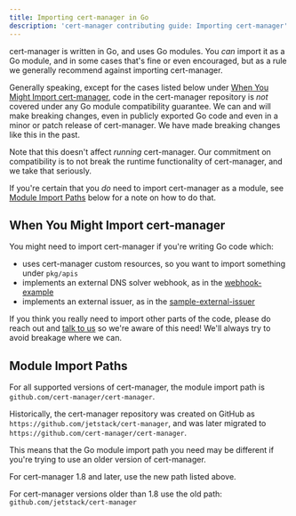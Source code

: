 ```yaml
---
title: Importing cert-manager in Go
description: 'cert-manager contributing guide: Importing cert-manager'
---
```


cert-manager is written in Go, and uses Go modules. You _can_ import it as a Go module, and in some cases
that's fine or even encouraged, but as a rule we generally recommend against importing cert-manager.

Generally speaking, except for the cases listed below under [When You Might Import cert-manager](#when-you-might-import-cert-manager),
code in the cert-manager repository is *not* covered under any Go module compatibility guarantee. We can and will make breaking
changes, even in publicly exported Go code and even in a minor or patch release of cert-manager. We have made breaking changes like
this in the past.

Note that this doesn't affect _running_ cert-manager. Our commitment on compatibility is to not break the runtime
functionality of cert-manager, and we take that seriously.

If you're certain that you *do* need to import cert-manager as a module, see [Module Import Paths](#module-import-paths)
below for a note on how to do that.

## When You Might Import cert-manager

You might need to import cert-manager if you're writing Go code which:

- uses cert-manager custom resources, so you want to import something under `pkg/apis`
- implements an external DNS solver webhook, as in the [webhook-example](https://github.com/cert-manager/webhook-example)
- implements an external issuer, as in the [sample-external-issuer](https://github.com/cert-manager/sample-external-issuer)

If you think you really need to import other parts of the code, please do reach out and [talk to us](./README.md#slack) so we're
aware of this need! We'll always try to avoid breakage where we can.

## Module Import Paths

For all supported versions of cert-manager, the module import path is `github.com/cert-manager/cert-manager`.

Historically, the cert-manager repository was created on GitHub as `https://github.com/jetstack/cert-manager`, and was later
migrated to `https://github.com/cert-manager/cert-manager`.

This means that the Go module import path you need may be different if you're trying to use an older version of cert-manager.

For cert-manager 1.8 and later, use the new path listed above.

For cert-manager versions older than 1.8 use the old path: `github.com/jetstack/cert-manager`
